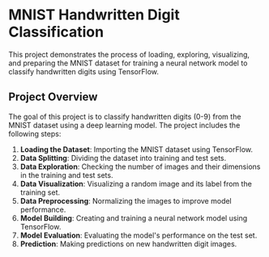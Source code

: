 # MNIST Handwritten Digit Classification

This project demonstrates the process of loading, exploring, visualizing, and preparing the MNIST dataset for training a neural network model to classify handwritten digits using TensorFlow.

## Project Overview

The goal of this project is to classify handwritten digits (0-9) from the MNIST dataset using a deep learning model. The project includes the following steps:

1. **Loading the Dataset**: Importing the MNIST dataset using TensorFlow.
2. **Data Splitting**: Dividing the dataset into training and test sets.
3. **Data Exploration**: Checking the number of images and their dimensions in the training and test sets.
4. **Data Visualization**: Visualizing a random image and its label from the training set.
5. **Data Preprocessing**: Normalizing the images to improve model performance.
6. **Model Building**: Creating and training a neural network model using TensorFlow.
7. **Model Evaluation**: Evaluating the model's performance on the test set.
8. **Prediction**: Making predictions on new handwritten digit images.

